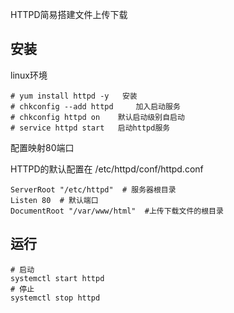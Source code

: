 HTTPD简易搭建文件上传下载

## 安装

linux环境

``` shell
# yum install httpd -y   安装    
# chkconfig --add httpd     加入启动服务    
# chkconfig httpd on	默认启动级别自启动    
# service httpd start	启动httpd服务
```

配置映射80端口

HTTPD的默认配置在 /etc/httpd/conf/httpd.conf

``` shell
ServerRoot "/etc/httpd"  # 服务器根目录
Listen 80  # 默认端口
DocumentRoot "/var/www/html"  #上传下载文件的根目录
```



## 运行

``` shell
# 启动
systemctl start httpd
# 停止
systemctl stop httpd
```


